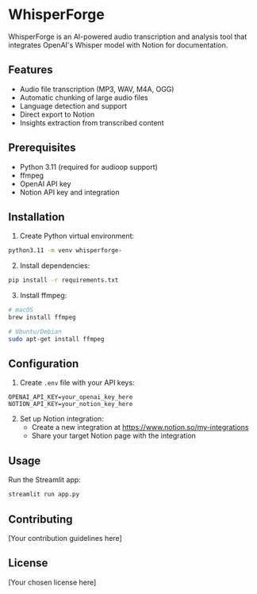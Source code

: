 # WhisperForge

WhisperForge is an AI-powered audio transcription and analysis tool that integrates OpenAI's Whisper model with Notion for documentation.

## Features
- Audio file transcription (MP3, WAV, M4A, OGG)
- Automatic chunking of large audio files
- Language detection and support
- Direct export to Notion
- Insights extraction from transcribed content

## Prerequisites
- Python 3.11 (required for audioop support)
- ffmpeg
- OpenAI API key
- Notion API key and integration

## Installation

1. Create Python virtual environment:

```bash
python3.11 -m venv whisperforge-
```

2. Install dependencies:

```bash
pip install -r requirements.txt
```

3. Install ffmpeg:

```bash
# macOS
brew install ffmpeg

# Ubuntu/Debian
sudo apt-get install ffmpeg
```

## Configuration
1. Create `.env` file with your API keys:

```env
OPENAI_API_KEY=your_openai_key_here
NOTION_API_KEY=your_notion_key_here
```

2. Set up Notion integration:
   - Create a new integration at https://www.notion.so/my-integrations
   - Share your target Notion page with the integration

## Usage
Run the Streamlit app:

```bash
streamlit run app.py
```

## Contributing
[Your contribution guidelines here]

## License
[Your chosen license here]
